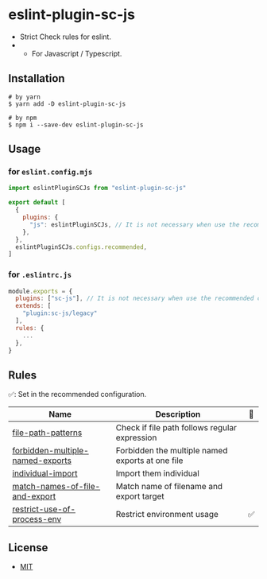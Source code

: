 # eslint-plugin-sc-js
- Strict Check rules for eslint.
- - For Javascript / Typescript.

## Installation

```shell
# by yarn
$ yarn add -D eslint-plugin-sc-js

# by npm
$ npm i --save-dev eslint-plugin-sc-js
```

## Usage

### for `eslint.config.mjs`
```js
import eslintPluginSCJs from "eslint-plugin-sc-js"

export default [
  {
    plugins: {
      "js": eslintPluginSCJs, // It is not necessary when use the recommended config
    },
  },
  eslintPluginSCJs.configs.recommended,
]
```

### for `.eslintrc.js`

```js
module.exports = {
  plugins: ["sc-js"], // It is not necessary when use the recommended config
  extends: [
    "plugin:sc-js/legacy"
  ],
  rules: {
    ...
  },
}
```

## Rules

✅: Set in the recommended configuration.

| Name                                                                               | Description                                      | 💼 |
|------------------------------------------------------------------------------------|--------------------------------------------------|----|
| [file-path-patterns](docs/rules/file-path-patterns.md)                             | Check if file path follows regular expression    |    |
| [forbidden-multiple-named-exports](docs/rules/forbidden-multiple-named-exports.md) | Forbidden the multiple named exports at one file |    |
| [individual-import](docs/rules/individual-import.md)                               | Import them individual                           |    |
| [match-names-of-file-and-export](docs/rules/match-names-of-file-and-export.md)     | Match name of filename and export target         |    |
| [restrict-use-of-process-env](docs/rules/restrict-use-of-process-env.md)           | Restrict environment usage                       | ✅  |

## License
- [MIT](LICENSE)
